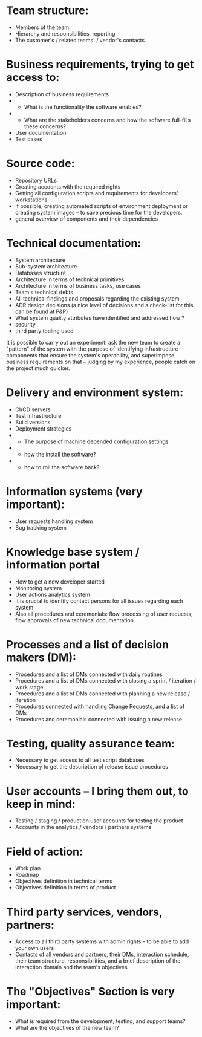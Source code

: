 # Team structure:

- Members of the team
- Hierarchy and responsibilities, reporting
- The customer's / related teams' / vendor's contacts

# Business requirements, trying to get access to:

- Description of business requirements
- - What is the functionality the software enables?
- - What are the stakeholders concerns and how the software full-fills these concerns?
- User documentation
- Test cases

# Source code:

- Repository URLs
- Creating accounts with the required rights
- Getting all configuration scripts and requirements for developers' workstations
- If possible, creating automated scripts of environment deployment or creating system images – to save precious time for the developers.
- general overview of components and their dependencies

# Technical documentation:

- System architecture
- Sub-system architecture
- Databases structure
- Architecture in terms of technical primitives
- Architecture in terms of business tasks, use cases
- Team's technical debts
- All technical findings and proposals regarding the existing system
- ADR design decisions (a nice level of decisions and a check-list for this can be found at P&P)
- What system quality attributes have identified and addressed how ?
- security
- third party tooling used

It is possible to carry out an experiment: ask the new team to create a "pattern" of the system with the purpose of identifying infrastructure components that ensure the system's operability, and superimpose business requirements on that – judging by my experience, people catch on the project much quicker.

# Delivery and environment system:

- CI/CD servers
- Test infrastructure
- Build versions
- Deployment strategies
- - The purpose of machine depended configuration settings
- - how the install the software?
- - how to roll the software back?

# Information systems (very important):

- User requests handling system
- Bug tracking system

# Knowledge base system / information portal

- How to get a new developer started
- Monitoring system
- User actions analytics system
- It is crucial to identify contact persons for all issues regarding each system
- Also all procedures and ceremonials: flow processing of user requests; flow approvals of new technical documentation

# Processes and a list of decision makers (DM):

- Procedures and a list of DMs connected with daily routines
- Procedures and a list of DMs connected with closing a sprint / iteration / work stage
- Procedures and a list of DMs connected with planning a new release / iteration
- Procedures connected with handling Change Requests, and a list of DMs
- Procedures and ceremonials connected with issuing a new release

# Testing, quality assurance team:

- Necessary to get access to all test script databases
- Necessary to get the description of release issue procedures

# User accounts – I bring them out, to keep in mind:

- Testing / staging / production user accounts for testing the product
- Accounts in the analytics / vendors / partners systems

# Field of action:

- Work plan
- Roadmap
- Objectives definition in technical terms
- Objectives definition in terms of product

# Third party services, vendors, partners:

- Access to all third party systems with admin rights – to be able to add your own users
- Contacts of all vendors and partners, their DMs, interaction schedule, their team structure, responsibilities, and a brief description of the interaction domain and the team's objectives

# The "Objectives" Section is very important:

- What is required from the development, testing, and support teams?
- What are the objectives of the new team?
